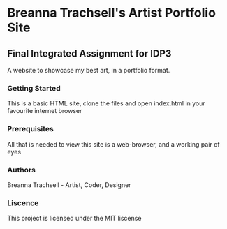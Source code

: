 # Breanna Trachsell's Artist Portfolio Site
## Final Integrated Assignment for IDP3

A website to showcase my best art, in a portfolio format.

### Getting Started
This is a basic HTML site, clone the files and open index.html in your favourite internet browser

### Prerequisites
All that is needed to view this site is a web-browser, and a working pair of eyes

### Authors
Breanna Trachsell - Artist, Coder, Designer

### Liscence
This project is licensed under the MIT liscense